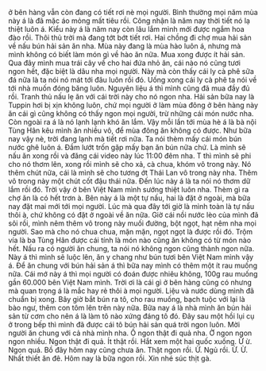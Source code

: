 ở bên hàng vẫn còn đang có tiết rơi nè mọi người. Bình thường mọi năm mùa này á là đã mặc áo mỏng mất tiêu rồi. Công nhận là năm nay thời tiết nó lạ thiệt luôn á. Kiểu này á là năm nay còn lâu lắm mình mới được ngắm hoa đào rồi. Thôi thủ trời mà đang tớt bớt tiết rơi. Hai chồng đi chợ mua hải sản về nấu bún hải sản ăn nha. Mùa này đang là mùa hào luôn á, nhưng mà mình không có biết làm món gì về hào ăn nữa. Mua xong được ít hải sản. Qua đây mình mua trái cây về cho hai đứa nhỏ ăn, cái nào nó cũng tươi ngon hết, đặc biệt là dâu nha mọi người. Này mà còn thấy cái ly cà phê sữa đá nữa là ta nói nó mát tới đâu luôn rồi đó. Uống xong cái ly cà phê ta nói về tới nhà muốn đóng băng luôn. Nguyên liệu á thì mình cũng đã mua đầy đủ rồi. Tranh thủ nấu lẹ ăn với cái trời này cho nó ngon nha. Hải sản bữa nay là Tuppin hơi bị xịn không luôn, chứ mọi người ở làm mùa đông ở bên hàng này ăn cái gì cũng không có thấy ngon mọi người, trừ những cái món nước nha. Còn ngoài ra á là nó lạnh lạnh khó ăn lắm. Vậy mỗi lần tới mùa hè á là bà nội Tùng Hân kêu mình ăn nhiều vô, để mùa đông ăn không có được. Như bữa nay vậy nè, trời đang lạnh mà tiết rơi nữa. Ta nói thèm mấy cái món bún nước ghê luôn á. Đầm lướt trốn gặp mấy bạn ăn bún nữa chứ. Là mình sẽ nấu ăn xong rồi và đăng cái video này lúc 11:00 đêm nha. T thì mình sẽ phi cho nó thơm lên, xong rồi mình sẽ cho xả, cà chua, khóm vô trong này. Nó thêm chút nữa, cái là mình sẽ cho tương ớt Thái Lan vô trong này nha. Thêm vô trong này một chút cốt đậu thái nữa. Đến lúc này á là ta nói nó thơm dữ lắm rồi đó. Trời vậy ở bên Việt Nam mình sướng thiệt luôn nha. Thèm gì ra chợ ăn là có hết trơn à. Bên này á là một tự nấu, hai là đặt ở ngoài, mà bữa nay đặt mai mới tới mọi người. Lúc mà qua đây tới giờ là mình toàn là tự nấu thôi à, chứ không có đặt ở ngoài về ăn nữa. Giờ cái nồi nước lèo của mình đã sôi rồi, mình nêm thêm vô trong này muối đường, bột ngọt, hạt nêm nha mọi người. Sao mà cho nó chua chua, mặn mặn, ngọt ngọt là được rồi đó. Trộm vía là ba Tùng Hân được cái tính là món nào cũng ăn không có từ món nào hết. Nấu ra có người ăn chung, ta nói nó không ngon cũng thành ngon nữa. Này á thì mình sẽ luộc lên, ăn y chang như bún tươi bên Việt Nam mình vậy á. Để ăn chung với bún hải sản á thì bữa nay mình có thêm một ít rau muống nữa. Cái mớ này á thì mọi người có đoán được nhiêu không, 100g rau muống gần 60.000 bên Việt Nam mình. Trời ơi là cái gì ở bên hàng cũng có nhưng mà quan trọng á là mắc hay rẻ thôi à mọi người. Liệu và nước dùng mình đã chuẩn bị xong. Bây giờ bắt bún ra tô, cho rau muống, bạch tuộc với lại là bào ngư, thêm con tôm lên trên này nữa. Bữa nay á là nhà mình ăn bún hải sản từ cơm cho nên á là làm tô nào xứng đáng tô đó. Đây sau một hồi lụi cụ ở trong bếp thì mình đã được cái tô bún hải sản quá trời ngon luôn. Mời người ăn chung với cả nhà mình nha. Ố ngon thật đi quả nha. Ờ ngon ngon ngon nhiều. Ngon thật đi quả. Ít thật rồi. Hắt xem một hai quốc xuống. Ừ ừ. Ngon quá. Bồ đây hôm nay cũng chưa ăn. Thật ngon rồi. Ừ. Ngủ rồi. Ừ. Ừ. Nhất thiết ăn đê. Hôm nay là bữa ngon rồi. Xin nhé súc thịt gà.